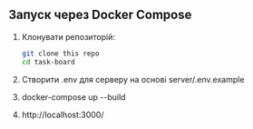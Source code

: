 ## Запуск через Docker Compose

1. Клонувати репозиторій:

   ```bash
   git clone this repo
   cd task-board

   ```

2. Створити .env для серверу на основі server/.env.example

3. docker-compose up --build

4. http://localhost:3000/
